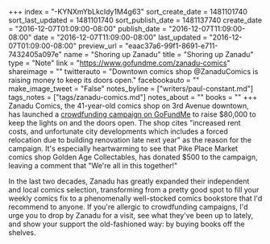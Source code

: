 +++
index = "-KYNXmYbLkcIdy1M4g63"
sort_create_date = 1481101740
sort_last_updated = 1481101740
sort_publish_date = 1481137740
create_date = "2016-12-07T01:09:00-08:00"
publish_date = "2016-12-07T11:09:00-08:00"
date = "2016-12-07T11:09:00-08:00"
last_updated = "2016-12-07T01:09:00-08:00"
preview_url = "eaac37a6-99f1-8691-e711-7432405a097e"
name = "Shoring up Zanadu"
title = "Shoring up Zanadu"
type = "Note"
link = "https://www.gofundme.com/zanadu-comics"
shareimage = ""
twitterauto = "Downtown comics shop @ZanaduComics is raising money to keep its doors open."
facebookauto = ""
make_image_tweet = "False"
notes_byline = ["writers/paul-constant.md"]
tags_notes = ["tags/zanadu-comics.md"]
notes_about = ""
books = ""
+++
Zanadu Comics, the 41-year-old comics shop on 3rd Avenue downtown, has launched a [crowdfunding campaign on GoFundMe](https://www.gofundme.com/zanadu-comics) to raise $80,000 to keep the lights on and the doors open. The shop cites "increased rent costs, and unfortunate city developments which includes a forced relocation due to building renovation late next year" as the reason for the campaign. It's especially heartwarming to see that Pike Place Market comics shop Golden Age Collectables, has donated $500 to the campaign, leaving a comment that "We're all in this together!"

In the last two decades, Zanadu has greatly expanded their independent and local comics selection, transforming from a pretty good spot to fill your weekly comics fix to a phenomenally well-stocked comics bookstore that I'd recommend to anyone. If you're allergic to crowdfunding campaigns, I'd urge you to drop by Zanadu for a visit, see what they've been up to lately, and show your support the old-fashioned way: by buying books off the shelves.
